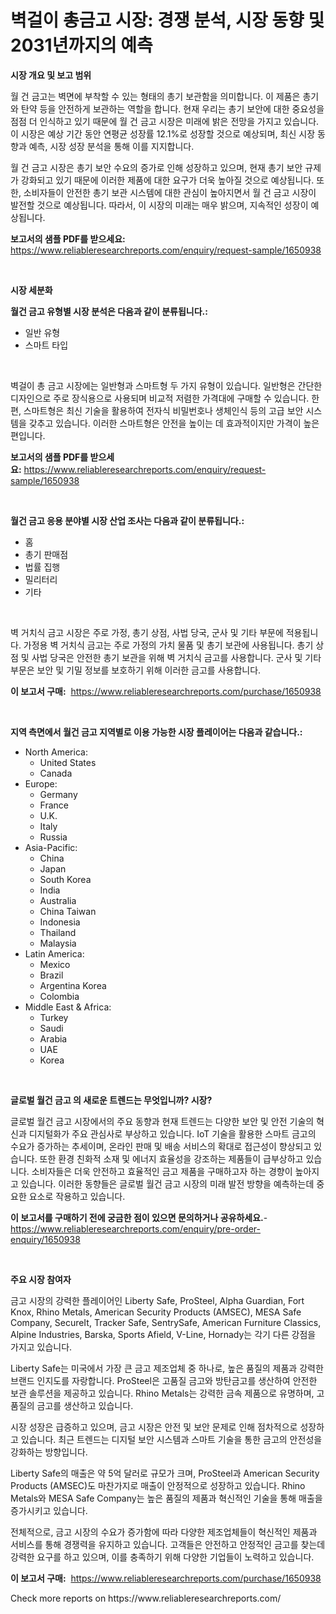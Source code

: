 <p><h1>벽걸이 총금고 시장: 경쟁 분석, 시장 동향 및 2031년까지의 예측</h1></p><p><strong>시장 개요 및 보고 범위</strong></p>
<p><p>월 건 금고는 벽면에 부착할 수 있는 형태의 총기 보관함을 의미합니다. 이 제품은 총기와 탄약 등을 안전하게 보관하는 역할을 합니다. 현재 우리는 총기 보안에 대한 중요성을 점점 더 인식하고 있기 때문에 월 건 금고 시장은 미래에 밝은 전망을 가지고 있습니다. 이 시장은 예상 기간 동안 연평균 성장률 12.1%로 성장할 것으로 예상되며, 최신 시장 동향과 예측, 시장 성장 분석을 통해 이를 지지합니다.</p><p>월 건 금고 시장은 총기 보안 수요의 증가로 인해 성장하고 있으며, 현재 총기 보안 규제가 강화되고 있기 때문에 이러한 제품에 대한 요구가 더욱 높아질 것으로 예상됩니다. 또한, 소비자들이 안전한 총기 보관 시스템에 대한 관심이 높아지면서 월 건 금고 시장이 발전할 것으로 예상됩니다. 따라서, 이 시장의 미래는 매우 밝으며, 지속적인 성장이 예상됩니다.</p></p>
<p><strong>보고서의 샘플 PDF를 받으세요:</strong> <a href="https://www.reliableresearchreports.com/enquiry/request-sample/1650938">https://www.reliableresearchreports.com/enquiry/request-sample/1650938</a></p>
<p>&nbsp;</p>
<p><strong>시장 세분화</strong></p>
<p><strong>월건 금고 유형별 시장 분석은 다음과 같이 분류됩니다.:</strong></p>
<p><ul><li>일반 유형</li><li>스마트 타입</li></ul></p>
<p>&nbsp;</p>
<p><p>벽걸이 총 금고 시장에는 일반형과 스마트형 두 가지 유형이 있습니다. 일반형은 간단한 디자인으로 주로 장식용으로 사용되며 비교적 저렴한 가격대에 구매할 수 있습니다. 한편, 스마트형은 최신 기술을 활용하여 전자식 비밀번호나 생체인식 등의 고급 보안 시스템을 갖추고 있습니다. 이러한 스마트형은 안전을 높이는 데 효과적이지만 가격이 높은 편입니다.</p></p>
<p><strong>보고서의 샘플 PDF를 받으세요:</strong>&nbsp;<a href="https://www.reliableresearchreports.com/enquiry/request-sample/1650938">https://www.reliableresearchreports.com/enquiry/request-sample/1650938</a></p>
<p>&nbsp;</p>
<p><strong> 월건 금고 응용 분야별 시장 산업 조사는 다음과 같이 분류됩니다.:</strong></p>
<p><ul><li>홈</li><li>총기 판매점</li><li>법률 집행</li><li>밀리터리</li><li>기타</li></ul></p>
<p>&nbsp;</p>
<p><p>벽 거치식 금고 시장은 주로 가정, 총기 상점, 사법 당국, 군사 및 기타 부문에 적용됩니다. 가정용 벽 거치식 금고는 주로 가정의 가치 물품 및 총기 보관에 사용됩니다. 총기 상점 및 사법 당국은 안전한 총기 보관을 위해 벽 거치식 금고를 사용합니다. 군사 및 기타 부문은 보안 및 기밀 정보를 보호하기 위해 이러한 금고를 사용합니다.</p></p>
<p><strong>이 보고서 구매:</strong>&nbsp; <a href="https://www.reliableresearchreports.com/purchase/1650938">https://www.reliableresearchreports.com/purchase/1650938</a></p>
<p>&nbsp;</p>
<p><strong>지역 측면에서 월건 금고 지역별로 이용 가능한 시장 플레이어는 다음과 같습니다.:</strong></p>
<p><ul>
    <li>
        North America:
        <ul>
            <li>United States</li>
            <li>Canada</li>
        </ul>
    </li>
    <li>
        Europe:
        <ul>
            <li>Germany</li>
            <li>France</li>
            <li>U.K.</li>
            <li>Italy</li>
            <li>Russia</li>
        </ul>
    </li>
    <li>
        Asia-Pacific:
        <ul>
            <li>China</li>
            <li>Japan</li>
            <li>South Korea</li>
            <li>India</li>
            <li>Australia</li>
            <li>China Taiwan</li>
            <li>Indonesia</li>
            <li>Thailand</li>
            <li>Malaysia</li>
        </ul>
    </li>
    <li>
        Latin America:
        <ul>
            <li>Mexico</li>
            <li>Brazil</li>
            <li>Argentina Korea</li>
            <li>Colombia</li>
        </ul>
    </li>
    <li>
        Middle East & Africa:
        <ul>
            <li>Turkey</li>
            <li>Saudi</li>
            <li>Arabia</li>
            <li>UAE</li>
            <li>Korea</li>
        </ul>
    </li>
    </ul></p>
<p>&nbsp;</p>
<p><strong>글로벌 월건 금고 의 새로운 트렌드는 무엇입니까? 시장?</strong></p>
<p><p>글로벌 월건 금고 시장에서의 주요 동향과 현재 트렌드는 다양한 보안 및 안전 기술의 혁신과 디지털화가 주요 관심사로 부상하고 있습니다. IoT 기술을 활용한 스마트 금고의 수요가 증가하는 추세이며, 온라인 판매 및 배송 서비스의 확대로 접근성이 향상되고 있습니다. 또한 환경 친화적 소재 및 에너지 효율성을 강조하는 제품들이 급부상하고 있습니다. 소비자들은 더욱 안전하고 효율적인 금고 제품을 구매하고자 하는 경향이 높아지고 있습니다. 이러한 동향들은 글로벌 월건 금고 시장의 미래 발전 방향을 예측하는데 중요한 요소로 작용하고 있습니다.</p></p>
<p><strong>이 보고서를 구매하기 전에 궁금한 점이 있으면 문의하거나 공유하세요.</strong>- <a href="https://www.reliableresearchreports.com/enquiry/pre-order-enquiry/1650938">https://www.reliableresearchreports.com/enquiry/pre-order-enquiry/1650938</a></p>
<p>&nbsp;</p>
<p><strong>주요 시장 참여자</strong></p>
<p><p>금고 시장의 강력한 플레이어인 Liberty Safe, ProSteel, Alpha Guardian, Fort Knox, Rhino Metals, American Security Products (AMSEC), MESA Safe Company, SecureIt, Tracker Safe, SentrySafe, American Furniture Classics, Alpine Industries, Barska, Sports Afield, V-Line, Hornady는 각기 다른 강점을 가지고 있습니다.</p><p>Liberty Safe는 미국에서 가장 큰 금고 제조업체 중 하나로, 높은 품질의 제품과 강력한 브랜드 인지도를 자랑합니다. ProSteel은 고품질 금고와 방탄금고를 생산하여 안전한 보관 솔루션을 제공하고 있습니다. Rhino Metals는 강력한 금속 제품으로 유명하며, 고품질의 금고를 생산하고 있습니다.</p><p>시장 성장은 급증하고 있으며, 금고 시장은 안전 및 보안 문제로 인해 점차적으로 성장하고 있습니다. 최근 트렌드는 디지털 보안 시스템과 스마트 기술을 통한 금고의 안전성을 강화하는 방향입니다.</p><p>Liberty Safe의 매출은 약 5억 달러로 규모가 크며, ProSteel과 American Security Products (AMSEC)도 마찬가지로 매출이 안정적으로 성장하고 있습니다. Rhino Metals와 MESA Safe Company는 높은 품질의 제품과 혁신적인 기술을 통해 매출을 증가시키고 있습니다.</p><p>전체적으로, 금고 시장의 수요가 증가함에 따라 다양한 제조업체들이 혁신적인 제품과 서비스를 통해 경쟁력을 유지하고 있습니다. 고객들은 안전하고 안정적인 금고를 찾는데 강력한 요구를 하고 있으며, 이를 충족하기 위해 다양한 기업들이 노력하고 있습니다.</p></p>
<p><strong>이 보고서 구매:</strong>&nbsp;&nbsp;<a href="https://www.reliableresearchreports.com/purchase/1650938">https://www.reliableresearchreports.com/purchase/1650938</a></p>
<p>Check more reports on https://www.reliableresearchreports.com/</p>
